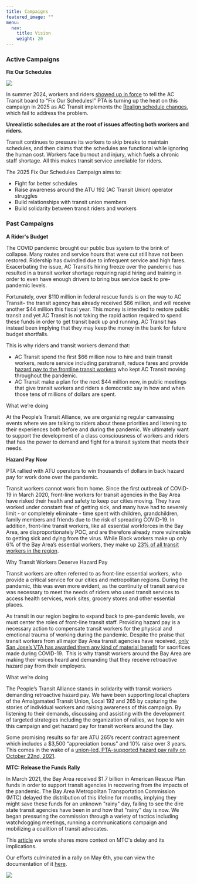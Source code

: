 ```yaml
---
title: Campaigns
featured_image: ""
menu:
  nav:
    title: Vision
    weight: 20
---
```

<!--StartFragment-->

### **Active Campaigns**

**Fix Our Schedules**

![](/images/uploads/PTA_ATU_poster.JPG)

In summer 2024, workers and riders [showed up in force](https://labornotes.org/2024/07/transit-workers-demand-fix-our-schedules-packing-board-meeting) to tell the AC Transit board to “Fix Our Schedules!” PTA is turning up the heat on this campaign in 2025 as AC Transit implements the [Realign schedule changes](https://www.actransit.org/realign/service-changes), which fail to address the problem. 

**Unrealistic schedules are at the root of issues affecting both workers and riders.**

Transit continues to pressure its workers to skip breaks to maintain schedules, and then claims that the schedules are functional while ignoring the human cost. Workers face burnout and injury, which fuels a chronic staff shortage. All this makes transit service unreliable for riders.

The 2025 Fix Our Schedules Campaign aims to:
* Fight for better schedules
* Raise awareness around the ATU 192 (AC Transit Union) operator struggles
* Build relationships with transit union members
* Build solidarity between transit riders and workers

### **Past Campaigns**

**A Rider's Budget**

The COVID pandemic brought our public bus system to the brink of collapse. Many routes and service hours that were cut still have not been restored. Ridership has dwindled due to infrequent service and high fares. Exacerbating the issue, AC Transit’s hiring freeze over the pandemic has resulted in a transit worker shortage requiring rapid hiring and training in order to even have enough drivers to bring bus service back to pre-pandemic levels. 

Fortunately, over $110 million in federal rescue funds is on the way to AC Transit– the transit agency has already received $66 million, and will receive another $44 million this fiscal year. This money is intended to restore public transit and yet AC Transit is not taking the rapid action required to spend these funds in order to get transit back up and running. AC Transit has instead been implying that they may keep the money in the bank for future budget shortfalls.

This is why riders and transit workers demand that:

* AC Transit spend the first $66 million now to hire and train transit workers, restore service including paratransit, reduce fares and provide [hazard pay to the frontline transit workers](https://eastbaymajority.com/ac-transit-jovanka-beckles-covid-hazard-pay-bus-drivers/) who kept AC Transit moving throughout the pandemic. 
* AC Transit make a plan for the next $44 million now, in public meetings that give transit workers and riders a democratic say in how and when those tens of millions of dollars are spent.

What we’re doing

At the People’s Transit Alliance, we are organizing regular canvassing events where we are talking to riders about these priorities and listening to their experiences both before and during the pandemic. We ultimately want to support the development of a class consciousness of workers and riders that has the power to demand and fight for a transit system that meets their needs.

**Hazard Pay Now**

P﻿TA rallied with ATU operators to win thousands of dollars in back hazard pay for work done over the pandemic.

Transit workers cannot work from home. Since the first outbreak of COVID-19 in March 2020, front-line workers for transit agencies in the Bay Area have risked their health and safety to keep our cities moving. They have worked under constant fear of getting sick, and many have had to severely limit - or completely eliminate - time spent with children, grandchildren, family members and friends due to the risk of spreading COVID-19. In addition, front-line transit workers, like all essential workforces in the Bay Area, are disproportionately POC, and are therefore already more vulnerable to getting sick and dying from the virus. While Black workers make up only 6% of the Bay Area’s essential workers, they make up [23% of all transit workers in the region](https://sff.org/bay-areas-essential-workers-are-disproportionately-people-of-color-women-and-immigrants-new-study-finds/).  

Why Transit Workers Deserve Hazard Pay

Transit workers are often referred to as front-line essential workers, who provide a critical service for our cities and metropolitan regions. During the pandemic, this was even more evident, as the continuity of transit service was necessary to meet the needs of riders who used transit services to access health services, work sites, grocery stores and other essential places.

As transit in our region begins to expand back to pre-pandemic levels, we must center the roles of front-line transit staff. Providing hazard pay is a necessary action to compensate transit workers for the physical and emotional trauma of working during the pandemic. Despite the praise that transit workers from all major Bay Area transit agencies have received, [only San Jose’s VTA has awarded them any kind of material benefit](https://www.mercurynews.com/2022/01/07/after-disastrous-year-vta-employees-to-receive-raises-and-3500-bonus-despite-looming-deficit/) for sacrifices made during COVID-19.  This is why transit workers around the Bay Area are making their voices heard and demanding that they receive retroactive hazard pay from their employers. 

What we’re doing

The People’s Transit Alliance stands in solidarity with transit workers demanding retroactive hazard pay. We have been supporting local chapters of the Amalgamated Transit Union, Local 192 and 265 by capturing the stories of individual workers and raising awareness of this campaign. By listening to their demands, discussing and assisting with the development of targeted strategies including the organization of rallies, we hope to win this campaign and get hazard pay for transit workers around the Bay.

Some promising results so far are ATU 265’s recent contract agreement which includes a $3,500 “appreciation bonus” and 10% raise over 3 years. This comes in the wake of a [union-led, PTA-supported hazard pay rally on October 22nd, 2021](https://sanfrancisco.cbslocal.com/video/6134192-transit-workers-protest-in-san-jose-for-hazard-pay/).

**MTC: Release the Funds Rally**

In March 2021, the Bay Area received $1.7 billion in American Rescue Plan funds in order to support transit agencies in recovering from the impacts of the pandemic. The Bay Area Metropolitan Transportation Commission (MTC) delayed the distribution of this lifeline for months, implying they might save these funds for an unknown "rainy" day, failing to see the dire state transit agencies have been in and how that "rainy" day is now. We began pressuring the commission through a variety of tactics including watchdogging meetings, running a communications campaign and mobilizing a coalition of transit advocates.

This [article](https://eastbaymajority.com/bay-area-transit-stimulus-bailout-arp-mtc-ac-transit/) we wrote shares more context on MTC's delay and its implications.

Our efforts culminated in a rally on May 6th, you can view the documentation of it [here](https://peoplestransit.org/c/hey-mtc-rally/).

[![](/images/uploads/copy-of-6e1a0459.jpg)](https://peoplestransit.org/c/hey-mtc-rally/)

<!--EndFragment-->
